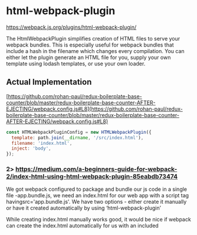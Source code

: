 # html-webpack-plugin

https://webpack.js.org/plugins/html-webpack-plugin/

The HtmlWebpackPlugin simplifies creation of HTML files to serve your webpack bundles. This is especially useful for webpack bundles that include a hash in the filename which changes every compilation. You can either let the plugin generate an HTML file for you, supply your own template using lodash templates, or use your own loader.

## Actual Implementation

[https://github.com/rohan-paul/redux-boilerplate-base-counter/blob/master/redux-boilerplate-base-counter-AFTER-EJECTING/webpack.config.js#L8](https://github.com/rohan-paul/redux-boilerplate-base-counter/blob/master/redux-boilerplate-base-counter-AFTER-EJECTING/webpack.config.js#L8)

```js
const HTMLWebpackPluginConfig = new HTMLWebpackPlugin({
  template: path.join(__dirname, '/src/index.html'),
  filename: 'index.html',
  inject: 'body',
});
```

### 2> https://medium.com/a-beginners-guide-for-webpack-2/index-html-using-html-webpack-plugin-85eabdb73474

We got webpack configured to package and bundle our js code in a single file -app.bundle.js, we need an index.html for our web app with a script tag havingsrc='app.bundle.js'. We have two options - either create it manually or have it created automatically by using ‘html-webpack-plugin’

While creating index.html manually works good, it would be nice if webpack can create the index.html automatically for us with an included <script> tag with its src pointing to our app.bundle.js.

Webpack can do this for us with the help of html-webpack-plugin. Using this plugin has some added advantages like auto-hashing the ‘src’ attribute of the embedded <script> tag every time the webpack is run, which makes browser to get the latest version of the file from server instead of using a cached one whenever it has a new hash.


In **create-react-app** - this module is used extensively, which I can see after ejecting
The below from ``./config/webpack.config.prod.js``
```js
// Generates an `index.html` file with the <script> injected.
    new HtmlWebpackPlugin({
      inject: true,
      template: paths.appHtml,
      minify: {
        removeComments: true,
        collapseWhitespace: true,
        removeRedundantAttributes: true,
        useShortDoctype: true,
        removeEmptyAttributes: true,
        removeStyleLinkTypeAttributes: true,
        keepClosingSlash: true,
        minifyJS: true,
        minifyCSS: true,
        minifyURLs: true,
      },
    }),
```

And the below from ``./config/webpack.config.dev.js``

```js
// Generates an `index.html` file with the <script> injected.
    new HtmlWebpackPlugin({
      inject: true,
      template: paths.appHtml,
    }),
```

### Template: We are entering the path where our HTML file is located.

### inject: it is optional actually what it does is Inject the script files inside the body tag.

# Loaders

Webpack accepts a loader object which specify loader to apply to files that match the test regex and exclude files that match the exclude regex. So, loaders let you run preprocessors on files as they’re imported. This allows you to bundle static resources beyond JavaScript, but let’s look at what can be done when loading .js modules first.  In this below case we’re applying the babel-loader to all files with a .js extension that aren’t in node_modules and are not in bower_components

module: {
     rules: [
       {
         test: /\.js$/,
         exclude: /(node_modules|bower_components)/,
         use: {
           loader: 'babel-loader',
         }
       }
     ]
   }

# Transformations like converting ES6 to ES5 with 'babel-loader'

```js
module: {
        rules: [

          {
            test: /\.(js|jsx)$/,
            exclude: /(node_modules|bower_components)/,
            use:['babel-loader']

          }
    ]
}
```
What above code does is it checks if any file ends with .js/.jsx send that files to the babel-loader and apply transformations.

Like we are using jsx but our browser doesn't understand jsx so that babel loader takes our jsx and converted it into javascript.

# Different types of loaders- css-loader style-loader file-loader ,html-loader.

We can add more loaders in rules array

```js
module: {
        rules: [

          {
            test: /\.(js|jsx)$/,
            exclude: /(node_modules|bower_components)/,
          use:['babel-loader']

          },
          {
            test:/\.css$/, use:[
            { loader: MiniCssExtractPlugin.loader}
              ,{loader:"css-loader",

              options:{
                minimize:true,
                sourceMap:true
              }
            }
            ]
          },
          {
            test: /\.(html)$/,
            use: {
              loader: 'html-loader',
              options: {
                attrs: [':data-src'],
                minimize:true
              }
            }
          },
          {
            test: /\.(png|jpg|gif|jpeg|ttf)$/,
            use: [
              {
                loader: 'file-loader',
                options: {
                 name:'[path][name].[ext]',

                }
              }
            ]
          }
        ]
      },


```
**css-loader:** goes through possible @import and url() lookups within the matched files and creates source map for our CSS files, compress the css files by removing white spaces.



# The understanding of the concept of externals in webpack.config.js - Noted while doing Countdown timer

A) https://laracasts.com/discuss/channels/laravel/using-webpack-with-externals

I don't need a 1 MB .js file that needs to be recompiled and redownloaded every time I update my code which would otherwise be under 100k. Those jQuery, Bootstrap and other libraries are going to be cached by ISPs and, even when not, able to be pulled from much faster CDNs than trying to pull them from my system (plus they can be cached on the user side as well). From my understanding, instead of compiling the code of jQuery, etc into your app.js file, webpack could use externals to compile your stuff in the expectation that, even if $, _, and Vue aren't around now, they will be at runtime.

B) https://www.toptal.com/javascript/a-guide-to-managing-webpack-dependencies

Configuring External Dependencies
If we want to include modules from externally hosted scripts, we need to define them in the configuration. Otherwise, Webpack cannot generate the final bundle.

We can configure external scripts by using the externals option in the Webpack configuration. For example, we can use a library from a CDN via a separate <script> tag, while still explicitly declaring it as a module dependency in our project.

webpack.config.js

```js
externals: {
   react: 'React',
   'react-dom': 'ReactDOM'
}
```
